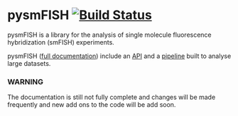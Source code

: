 # pysmFISH        [![Build Status](https://travis-ci.org/linnarsson-lab/pysmFISH.svg?branch=master)](https://travis-ci.org/linnarsson-lab/pysmFISH)

pysmFISH is a library for the analysis of single molecule fluorescence hybridization (smFISH) experiments.

pysmFISH ([full documentation](http://linnarssonlab.org/pysmFISH/index.html)) include an 
[API](http://linnarssonlab.org/pysmFISH/API/index.html) and a [pipeline](http://linnarssonlab.org/pysmFISH/scripts/index.html)
built to analyse large datasets.

### WARNING
The documentation is still not fully complete and changes will be made frequently and new add ons to the code will be add soon.
